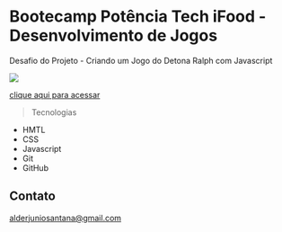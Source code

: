 # Bootecamp Potência Tech iFood - Desenvolvimento de Jogos

Desafio do Projeto - Criando um Jogo do Detona Ralph com Javascript

<img src="[https://github.com/Alderj/x-men/blob/main/screencapture-alderj-github-io-x-men-2023-07-10-14_07_49.png](https://github.com/Alderj/detona-ralph/blob/main/github/preview.png)">

[clique aqui para acessar](https://alderj.github.io/detona-ralph/)     

> Tecnologias

- HMTL
- CSS
- Javascript
- Git
- GitHub

## Contato

alderjuniosantana@gmail.com
